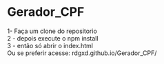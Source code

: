 # Gerador_CPF
 
1- Faça um clone do repositorio <br/>
2 - depois execute o npm install <br/>
3 - então só abrir o index.html <br/>
Ou se preferir acesse:  rdgxd.github.io/Gerador_CPF/
